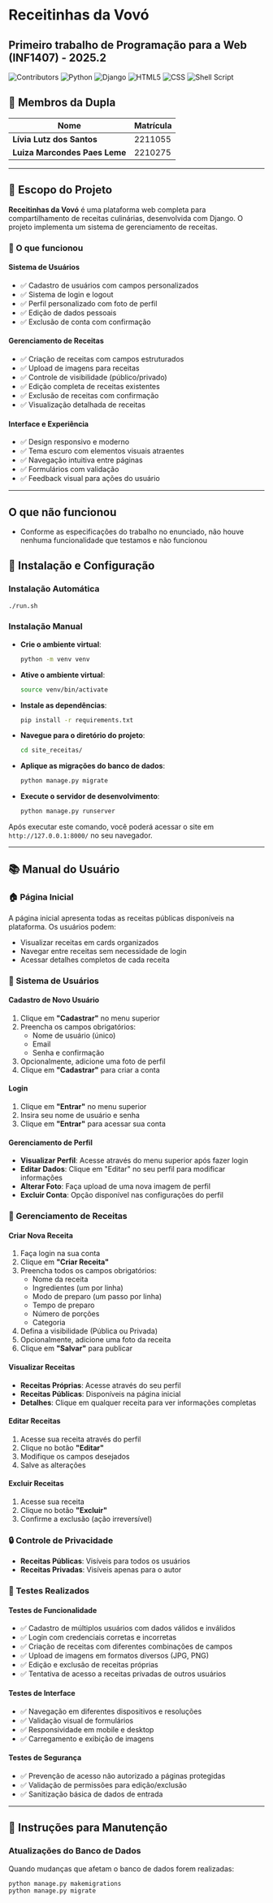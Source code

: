 # Receitinhas da Vovó
## Primeiro trabalho de Programação para a Web (INF1407) - 2025.2

![Contributors](https://img.shields.io/github/contributors/livlutz/INF1407-T1)
![Python](https://img.shields.io/badge/python-3670A0?style=plastic&logo=python&logoColor=ffdd54)
![Django](https://img.shields.io/badge/django-%23092E20.svg?style=plastic&logo=django&logoColor=white)
![HTML5](https://img.shields.io/badge/html5-%23E34F26.svg?style=plastic&logo=html5&logoColor=white)
![CSS](https://img.shields.io/badge/css-%231572B6.svg?style=plastic&logo=css3&logoColor=white)
![Shell Script](https://img.shields.io/badge/shell_script-%23121011.svg?style=plastic&logo=gnu-bash&logoColor=white)

## 👥 Membros da Dupla

| Nome | Matrícula |
|------|-----------|
| **Lívia Lutz dos Santos** | 2211055 |
| **Luiza Marcondes Paes Leme** | 2210275 |

---

## 📖 Escopo do Projeto

**Receitinhas da Vovó** é uma plataforma web completa para compartilhamento de receitas culinárias, desenvolvida com Django. O projeto implementa um sistema de gerenciamento de receitas.

### 🌟 O que funcionou

#### Sistema de Usuários
- ✅ Cadastro de usuários com campos personalizados
- ✅ Sistema de login e logout
- ✅ Perfil personalizado com foto de perfil
- ✅ Edição de dados pessoais
- ✅ Exclusão de conta com confirmação

#### Gerenciamento de Receitas
- ✅ Criação de receitas com campos estruturados
- ✅ Upload de imagens para receitas
- ✅ Controle de visibilidade (público/privado)
- ✅ Edição completa de receitas existentes
- ✅ Exclusão de receitas com confirmação
- ✅ Visualização detalhada de receitas

#### Interface e Experiência
- ✅ Design responsivo e moderno
- ✅ Tema escuro com elementos visuais atraentes
- ✅ Navegação intuitiva entre páginas
- ✅ Formulários com validação
- ✅ Feedback visual para ações do usuário

---

## O que não funcionou

- Conforme as especificações do trabalho no enunciado, não houve nenhuma funcionalidade que testamos e não funcionou


## 🚀 Instalação e Configuração

### Instalação Automática

```bash
./run.sh
```

### Instalação Manual

- **Crie o ambiente virtual**:

    ```bash
    python -m venv venv
    ```

- **Ative o ambiente virtual**:

    ```bash
    source venv/bin/activate
    ```

- **Instale as dependências**:

    ```bash
    pip install -r requirements.txt
    ```

- **Navegue para o diretório do projeto**:

    ```bash
    cd site_receitas/
    ```

- **Aplique as migrações do banco de dados**:

    ```bash
    python manage.py migrate
    ```

- **Execute o servidor de desenvolvimento**:

    ```bash
    python manage.py runserver
    ```

Após executar este comando, você poderá acessar o site em `http://127.0.0.1:8000/` no seu navegador.

---

## 📚 Manual do Usuário

### 🏠 Página Inicial
A página inicial apresenta todas as receitas públicas disponíveis na plataforma. Os usuários podem:
- Visualizar receitas em cards organizados
- Navegar entre receitas sem necessidade de login
- Acessar detalhes completos de cada receita

### 👤 Sistema de Usuários

#### Cadastro de Novo Usuário
1. Clique em **"Cadastrar"** no menu superior
2. Preencha os campos obrigatórios:
   - Nome de usuário (único)
   - Email
   - Senha e confirmação
3. Opcionalmente, adicione uma foto de perfil
4. Clique em **"Cadastrar"** para criar a conta

#### Login
1. Clique em **"Entrar"** no menu superior
2. Insira seu nome de usuário e senha
3. Clique em **"Entrar"** para acessar sua conta

#### Gerenciamento de Perfil
- **Visualizar Perfil**: Acesse através do menu superior após fazer login
- **Editar Dados**: Clique em "Editar" no seu perfil para modificar informações
- **Alterar Foto**: Faça upload de uma nova imagem de perfil
- **Excluir Conta**: Opção disponível nas configurações do perfil

### 🍳 Gerenciamento de Receitas

#### Criar Nova Receita
1. Faça login na sua conta
2. Clique em **"Criar Receita"**
3. Preencha todos os campos obrigatórios:
   - Nome da receita
   - Ingredientes (um por linha)
   - Modo de preparo (um passo por linha)
   - Tempo de preparo
   - Número de porções
   - Categoria
4. Defina a visibilidade (Pública ou Privada)
5. Opcionalmente, adicione uma foto da receita
6. Clique em **"Salvar"** para publicar

#### Visualizar Receitas
- **Receitas Próprias**: Acesse através do seu perfil
- **Receitas Públicas**: Disponíveis na página inicial
- **Detalhes**: Clique em qualquer receita para ver informações completas

#### Editar Receitas
1. Acesse sua receita através do perfil
2. Clique no botão **"Editar"**
3. Modifique os campos desejados
4. Salve as alterações

#### Excluir Receitas
1. Acesse sua receita
2. Clique no botão **"Excluir"**
3. Confirme a exclusão (ação irreversível)

### 🔒 Controle de Privacidade
- **Receitas Públicas**: Visíveis para todos os usuários
- **Receitas Privadas**: Visíveis apenas para o autor

### 🔧 Testes Realizados

#### Testes de Funcionalidade
- ✅ Cadastro de múltiplos usuários com dados válidos e inválidos
- ✅ Login com credenciais corretas e incorretas
- ✅ Criação de receitas com diferentes combinações de campos
- ✅ Upload de imagens em formatos diversos (JPG, PNG)
- ✅ Edição e exclusão de receitas próprias
- ✅ Tentativa de acesso a receitas privadas de outros usuários

#### Testes de Interface
- ✅ Navegação em diferentes dispositivos e resoluções
- ✅ Validação visual de formulários
- ✅ Responsividade em mobile e desktop
- ✅ Carregamento e exibição de imagens

#### Testes de Segurança
- ✅ Prevenção de acesso não autorizado a páginas protegidas
- ✅ Validação de permissões para edição/exclusão
- ✅ Sanitização básica de dados de entrada

---

## 🔄 Instruções para Manutenção

### Atualizações do Banco de Dados

Quando mudanças que afetam o banco de dados forem realizadas:

```bash
python manage.py makemigrations
python manage.py migrate
```
